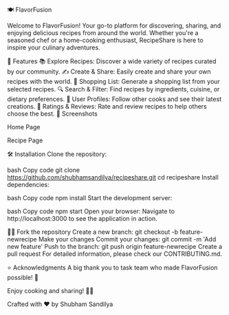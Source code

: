 🍽️ FlavorFusion

Welcome to FlavorFusion! Your go-to platform for discovering, sharing, and enjoying delicious recipes from around the world. Whether you're a seasoned chef or a home-cooking enthusiast, RecipeShare is here to inspire your culinary adventures.

🚀 Features
📚 Explore Recipes: Discover a wide variety of recipes curated by our community.
✍️ Create & Share: Easily create and share your own recipes with the world.
🛒 Shopping List: Generate a shopping list from your selected recipes.
🔍 Search & Filter: Find recipes by ingredients, cuisine, or dietary preferences.
👥 User Profiles: Follow other cooks and see their latest creations.
🥇 Ratings & Reviews: Rate and review recipes to help others choose the best.
📸 Screenshots

Home Page


Recipe Page

🛠️ Installation
Clone the repository:

bash
Copy code
git clone https://github.com/shubhamsandilya/recipeshare.git
cd recipeshare
Install dependencies:

bash
Copy code
npm install
Start the development server:

bash
Copy code
npm start
Open your browser:
Navigate to http://localhost:3000 to see the application in action.

👩‍💻 Fork the repository
Create a new branch: git checkout -b feature-newrecipe
Make your changes
Commit your changes: git commit -m 'Add new feature'
Push to the branch: git push origin feature-newrecipe
Create a pull request
For detailed information, please check our CONTRIBUTING.md.


⭐ Acknowledgments
A big thank you to task team who made FlavorFusion possible! 🙏

Enjoy cooking and sharing! 🥳🍲

Crafted with ❤️ by Shubham Sandilya

